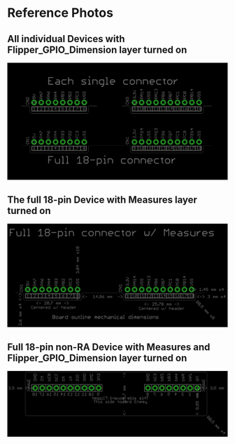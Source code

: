 # Reference Photos
## All individual Devices with Flipper_GPIO_Dimension layer turned on
![All Connectors](all-connectors.png)


## The full 18-pin Device with Measures layer turned on
![Full Connector](full-connector.png)


## Full 18-pin non-RA Device with Measures and Flipper_GPIO_Dimension layer turned on
![Full non-RA](full-non-ra-connector.png)
